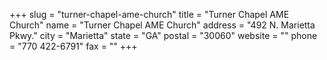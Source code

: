 +++
slug = "turner-chapel-ame-church"
title = "Turner Chapel AME Church"
name = "Turner Chapel AME Church"
address = "492 N. Marietta Pkwy."
city = "Marietta"
state = "GA"
postal = "30060"
website = ""
phone = "770 422-6791"
fax = ""
+++
